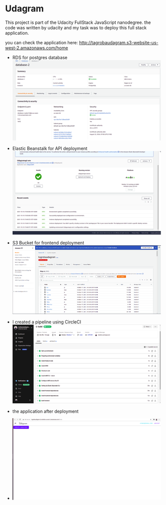 # Udagram

This project is part of the Udacity FullStack JavaScript nanodegree. the code was written by udacity and my task was to deploy this full stack application.

you can check the application here:
http://tagrobaudagram.s3-website-us-west-2.amazonaws.com/home

* RDS for postgres database 
![RDS](./Documentation/RDS.png)

* Elastic Beanstalk for API deployment
![EB](./Documentation/EB.png)

* S3 Bucket for frontend deployment
![s3](./Documentation/rsz_1screenshot_from_2021-10-17_18-19-39.png)

* I created a pipeline using CircleCI
![circleci](./Documentation/circleci.png)

* the application after deployment
* ![app](./Documentation/app.png)

